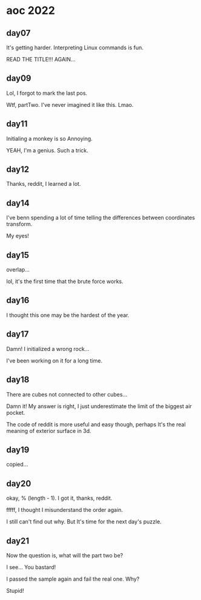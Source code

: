 # aoc 2022

## day07

It's getting harder. Interpreting Linux commands is fun.

READ THE TITLE!!! AGAIN...

## day09

Lol, I forgot to mark the last pos.

Wtf, partTwo. I've never imagined it like this. Lmao.

## day11

Initialing a monkey is so Annoying.

YEAH, I'm a genius. Such a trick.

## day12

Thanks, reddit, I learned a lot.

## day14

I've benn spending a lot of time telling the differences between coordinates transform.

My eyes!

## day15

overlap...

lol, it's the first time that the brute force works.

## day16

I thought this one may be the hardest of the year.

## day17

Damn! I initialized a wrong rock...

I've been working on it for a long time.

## day18

There are cubes not connected to other cubes...

Damn it! My answer is right, I just underestimate the limit of the biggest air pocket.

The code of reddit is more useful and easy though, perhaps It's the real meaning of exterior surface in 3d.

## day19

copied...

## day20

okay, % (length - 1). I got it, thanks, reddit.

fffff, I thought I misunderstand the order again.

I still can't find out why. But It's time for the next day's puzzle.

## day21

Now the question is, what will the part two be?

I see... You bastard!

I passed the sample again and fail the real one. Why?

Stupid!